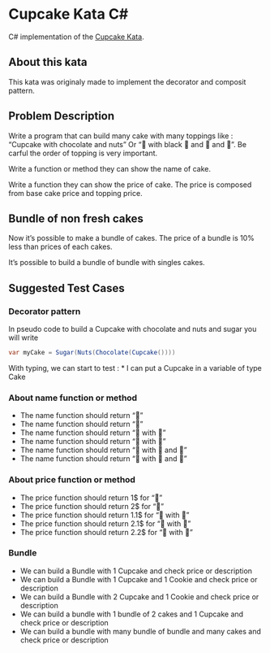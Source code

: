 ﻿# Cupcake Kata C#

C# implementation of the [Cupcake Kata](https://codingdojo.org/kata/cupcake/).

## About this kata

This kata was originaly made to implement the decorator and composit pattern.

## Problem Description

Write a program that can build many cake with many toppings like : “Cupcake with chocolate and nuts” Or “🧁 with black 🍫 and 🥜 and 🍬”. Be carful the order of topping is very important.

Write a function or method they can show the name of cake.

Write a function they can show the price of cake. The price is composed from base cake price and topping price.

## Bundle of non fresh cakes

Now it’s possible to make a bundle of cakes. The price of a bundle is 10% less than prices of each cakes.

It’s possible to build a bundle of bundle with singles cakes.

## Suggested Test Cases

### Decorator pattern

In pseudo code to build a Cupcake with chocolate and nuts and sugar you will write

```C#
var myCake = Sugar(Nuts(Chocolate(Cupcake())))
```

With typing, we can start to test : * I can put a Cupcake in a variable of type Cake

### About name function or method

-   The name function should return “🧁”
-   The name function should return “🍪”
-   The name function should return “🧁 with 🍫”
-   The name function should return “🍪 with 🍫”
-   The name function should return “🍪 with 🍫 and 🥜”
-   The name function should return “🍪 with 🥜 and 🍫”

### About price function or method

-   The price function should return 1$ for “🧁”
-   The price function should return 2$ for “🍪”
-   The price function should return 1.1$ for “🧁 with 🍫”
-   The price function should return 2.1$ for “🍪 with 🍫”
-   The price function should return 2.2$ for “🍪 with 🥜”

### Bundle

-   We can build a Bundle with 1 Cupcake and check price or description
-   We can build a Bundle with 1 Cupcake and 1 Cookie and check price or description
-   We can build a Bundle with 2 Cupcake and 1 Cookie and check price or description
-   We can build a bundle with 1 bundle of 2 cakes and 1 Cupcake and check price or description
-   We can build a bundle with many bundle of bundle and many cakes and check price or description